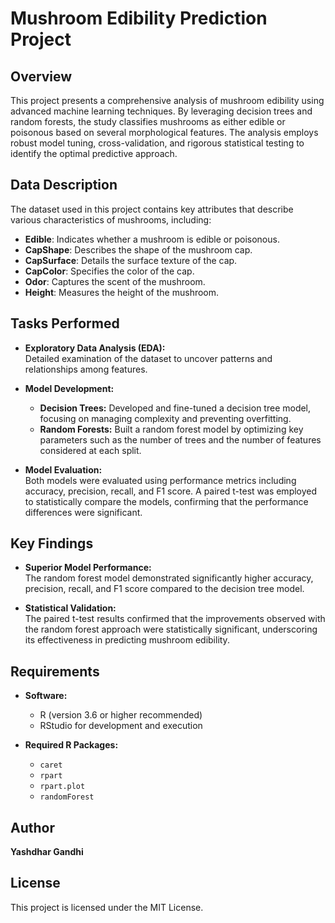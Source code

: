 # Mushroom Edibility Prediction Project

## Overview

This project presents a comprehensive analysis of mushroom edibility using advanced machine learning techniques. By leveraging decision trees and random forests, the study classifies mushrooms as either edible or poisonous based on several morphological features. The analysis employs robust model tuning, cross-validation, and rigorous statistical testing to identify the optimal predictive approach.

## Data Description

The dataset used in this project contains key attributes that describe various characteristics of mushrooms, including:

- **Edible**: Indicates whether a mushroom is edible or poisonous.
- **CapShape**: Describes the shape of the mushroom cap.
- **CapSurface**: Details the surface texture of the cap.
- **CapColor**: Specifies the color of the cap.
- **Odor**: Captures the scent of the mushroom.
- **Height**: Measures the height of the mushroom.

## Tasks Performed

- **Exploratory Data Analysis (EDA):**  
  Detailed examination of the dataset to uncover patterns and relationships among features.

- **Model Development:**  
  - **Decision Trees:** Developed and fine-tuned a decision tree model, focusing on managing complexity and preventing overfitting.
  - **Random Forests:** Built a random forest model by optimizing key parameters such as the number of trees and the number of features considered at each split.

- **Model Evaluation:**  
  Both models were evaluated using performance metrics including accuracy, precision, recall, and F1 score. A paired t-test was employed to statistically compare the models, confirming that the performance differences were significant.

## Key Findings

- **Superior Model Performance:**  
  The random forest model demonstrated significantly higher accuracy, precision, recall, and F1 score compared to the decision tree model.

- **Statistical Validation:**  
  The paired t-test results confirmed that the improvements observed with the random forest approach were statistically significant, underscoring its effectiveness in predicting mushroom edibility.

## Requirements

- **Software:**
  - R (version 3.6 or higher recommended)
  - RStudio for development and execution

- **Required R Packages:**
  - `caret`
  - `rpart`
  - `rpart.plot`
  - `randomForest`

## Author 
**Yashdhar Gandhi**

## License
This project is licensed under the MIT License.
